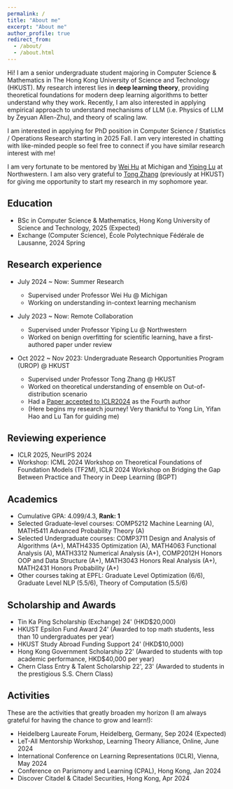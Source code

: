 ```yaml
---
permalink: /
title: "About me"
excerpt: "About me"
author_profile: true
redirect_from: 
  - /about/
  - /about.html
---
```


Hi! I am a senior undergraduate student majoring in Computer Science & Mathematics in The Hong Kong University of Science and Technology (HKUST). My research interest lies in **deep learning theory**, providing theoretical foundations for modern deep learning algorithms to better understand why they work. Recently, I am also interested in applying empirical approach to understand mechanisms of LLM (i.e. Physics of LLM by Zeyuan Allen-Zhu), and theory of scaling law. 


I am interested in applying for PhD position in Computer Science / Statistics / Operations Research starting in 2025 Fall. I am very interested in chatting with like-minded people so feel free to connect if you have similar research interest with me!


I am very fortunate to be mentored by [Wei Hu](https://weihu.me/) at Michigan and [Yiping Lu](https://2prime.github.io/) at Northwestern. I am also very grateful to [Tong Zhang](https://tongzhang-ml.org/) (previously at HKUST) for giving me opportunity to start my research in my sophomore year.

<!-- ## Recent News -->


## Education
* BSc in Computer Science & Mathematics, Hong Kong University of Science and Technology, 2025 (Expected)
* Exchange (Computer Science), École Polytechnique Fédérale de Lausanne, 2024 Spring 

## Research experience
* July 2024 ~ Now: Summer Research
  * Supervised under Professor Wei Hu @ Michigan
  * Working on understanding in-context learning mechanism

* July 2023 ~ Now: Remote Collaboration
  * Supervised under Professor Yiping Lu @ Northwestern
  * Worked on benign overfitting for scientific learning, have a first-authored paper under review

* Oct 2022 ~ Nov 2023: Undergraduate Research Opportunities Program (UROP) @ HKUST
  * Supervised under Professor Tong Zhang @ HKUST
  * Worked on theoretical understanding of ensemble on Out-of-distribution scenario
  * Had a [Paper accepted to ICLR2024](https://arxiv.org/abs/2309.17230) as the Fourth author
  * (Here begins my research journey! Very thankful to Yong Lin, Yifan Hao and Lu Tan for guiding me)

## Reviewing experience
* ICLR 2025, NeurIPS 2024
* Workshop: ICML 2024 Workshop on Theoretical Foundations of Foundation Models (TF2M),  ICLR 2024 Workshop on Bridging the Gap Between Practice and Theory in Deep Learning (BGPT)

## Academics
* Cumulative GPA: 4.099/4.3, **Rank: 1**
* Selected Graduate-level courses: COMP5212 Machine Learning (A), MATH5411 Advanced Probability Theory (A)
* Selected Undergraduate courses: COMP3711 Design and Analysis of Algorithms (A+), MATH4335 Optimization (A), MATH4063 Functional Analysis (A), MATH3312 Numerical Analysis (A+), COMP2012H Honors OOP and Data Structure (A+), MATH3043 Honors Real Analysis (A+), MATH2431 Honors Probability (A+)
* Other courses taking at EPFL: Graduate Level Optimization (6/6), Graduate Level NLP (5.5/6), Theory of Computation (5.5/6)

## Scholarship and Awards
* Tin Ka Ping Scholarship (Exchange) 24' (HKD$20,000)
* HKUST Epsilon Fund Award 24' (Awarded to top math students, less than 10 undergraduates per year)
* HKUST Study Abroad Funding Support 24' (HKD$10,000)
* Hong Kong Government Scholarship 22' (Awarded to students with top academic performance, HKD$40,000 per year)
* Chern Class Entry & Talent Scholarship 22', 23' (Awarded to students in the prestigious S.S. Chern Class)

## Activities
These are the activities that greatly broaden my horizon (I am always grateful for having the chance to grow and learn!):
* Heidelberg Laureate Forum, Heidelberg, Germany, Sep 2024 (Expected)
* LeT-All Mentorship Workshop, Learning Theory Alliance, Online, June 2024
* International Conference on Learning Representations (ICLR), Vienna, May 2024
* Conference on Parismony and Learning (CPAL), Hong Kong, Jan 2024
* Discover Citadel & Citadel Securities, Hong Kong, Apr 2024

<!-- Publications
======
  <ul>{% for post in site.publications %}
    {% include archive-single-cv.html %}
  {% endfor %}</ul> -->
  